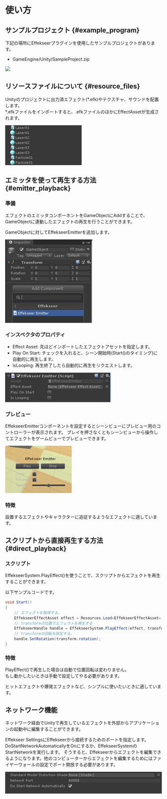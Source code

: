 # 使い方

## サンプルプロジェクト {#example_program}

下記の場所にEffekseerプラグインを使用したサンプルプロジェクトがあります。

- GameEngine/Unity/SampleProject.zip

![](../img/unity_example.png)

## リソースファイルについて {#resource_files}

Unityのプロジェクトに出力済エフェクト(*.efk)やテクスチャ、サウンドを配置します。  
\*.efkファイルをインポートすると、.efkファイルのほかにEffectAssetが生成されます。 

![](../img/unity_resource.png)

## エミッタを使って再生する方法 {#emitter_playback}

### 準備

エフェクトのエミッタコンポーネントをGameObjectにAddすることで、  
GameObjectに連動したエフェクトの再生を行うことができます。  

GameObjectに対してEffekseerEmitterを追加します。

![](../img/add_component.png)

### インスペクタのプロパティ

- Effect Asset: 先ほどインポートしたエフェクトアセットを指定します。
- Play On Start: チェックを入れると、シーン開始時(Start()のタイミング)に自動的に再生します。
- IsLooping: 再生終了したら自動的に再生をリクエストします。

![](../img/unity_emitter.png)

### プレビュー

EffekseerEmitterコンポーネントを設定するとシーンビューにプレビュー用のコントローラーが表示されます。
プレイを押さなくともシーンビューから操作してエフェクトをゲームビューでプレビューできます。

![](../img/unity_emitter_component_scene_view.png)


### 特徴

設置するエフェクトやキャラクターに追従するようなエフェクトに適しています。

## スクリプトから直接再生する方法 {#direct_playback}

### スクリプト

EffekseerSystem.PlayEffect()を使うことで、スクリプトからエフェクトを再生することができます。  

以下サンプルコードです。

```cs
void Start()
{
    // エフェクトを取得する。
    EffekseerEffectAsset effect = Resources.Load<EffekseerEffectAsset> ("Laser01");
    // transformの位置でエフェクトを再生する
    EffekseerHandle handle = EffekseerSystem.PlayEffect(effect, transform.position);
    // transformの回転を設定する。
    handle.SetRotation(transform.rotation);
}
```

### 特徴

PlayEffect()で再生した場合は自動で位置回転は変わりません。  
もし動かしたいときは手動で設定してやる必要があります。  

ヒットエフェクトや爆発エフェクトなど、シンプルに使いたいときに適しています。



## ネットワーク機能

ネットワーク経由でUnityで再生しているエフェクトを外部からアプリケーションの起動中に編集することができます。

Effekseer SettingsにEffekseerから接続するためのポートを指定します。DoStartNetworkAutomaticallyをOnにするか、EffekseerSystemのStartNetworkを実行します。
そうすると、Effekseerからエフェクトを編集できるようになります。他のコンピューターからエフェクトを編集するためにはファイヤーウォールの設定でポート開放する必要があります。

![](../img/network_ui.png)
